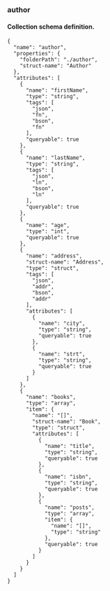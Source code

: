 ### author

#### Collection schema definition.

    {
	  "name": "author",
	  "properties": {
	    "folderPath": "./author",
	    "struct-name": "Author"
	  },
	  "attributes": [
	    {
	      "name": "firstName",
	      "type": "string",
	      "tags": [
	        "json",
	        "fn",
	        "bson",
	        "fn"
	      ],
	      "queryable": true
	    },
	    {
	      "name": "lastName",
	      "type": "string",
	      "tags": [
	        "json",
	        "ln",
	        "bson",
	        "ln"
	      ],
	      "queryable": true
	    },
	    {
	      "name": "age",
	      "type": "int",
	      "queryable": true
	    },
	    {
	      "name": "address",
	      "struct-name": "Address",
	      "type": "struct",
	      "tags": [
	        "json",
	        "addr",
	        "bson",
	        "addr"
	      ],
	      "attributes": [
	        {
	          "name": "city",
	          "type": "string",
	          "queryable": true
	        },
	        {
	          "name": "strt",
	          "type": "string",
	          "queryable": true
	        }
	      ]
	    },
	    {
	      "name": "books",
	      "type": "array",
	      "item": {
	        "name": "[]",
	        "struct-name": "Book",
	        "type": "struct",
	        "attributes": [
	          {
	            "name": "title",
	            "type": "string",
	            "queryable": true
	          },
	          {
	            "name": "isbn",
	            "type": "string",
	            "queryable": true
	          },
	          {
	            "name": "posts",
	            "type": "array",
	            "item": {
	              "name": "[]",
	              "type": "string"
	            },
	            "queryable": true
	          }
	        ]
	      }
	    }
	  ]
	}

